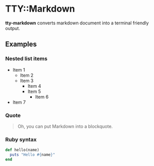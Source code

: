 # TTY::Markdown

**tty-markdown** converts markdown document into a terminal friendly output.

## Examples

### Nested list items

- Item 1
  - Item 2
  - Item 3
    - Item 4
    - Item 5
      - Item 6
- Item 7

### Quote

>  Oh, you can put Markdown into a blockquote.

### Ruby syntax

```ruby
def hello(name)
  puts "Hello #{name}"
end
```

